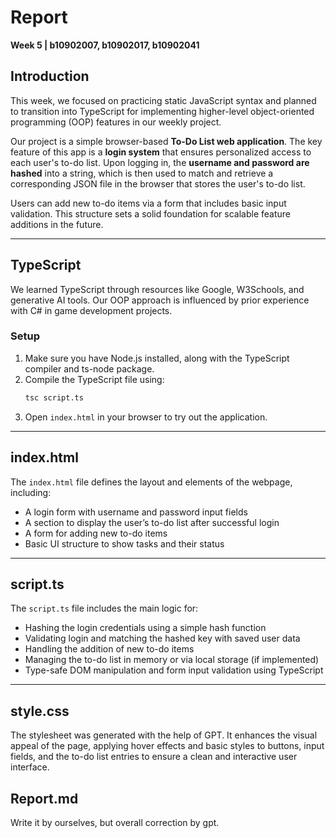 # Report  
**Week 5 | b10902007, b10902017, b10902041**

## Introduction  

This week, we focused on practicing static JavaScript syntax and planned to transition into TypeScript for implementing higher-level object-oriented programming (OOP) features in our weekly project.  

Our project is a simple browser-based **To-Do List web application**. The key feature of this app is a **login system** that ensures personalized access to each user's to-do list. Upon logging in, the **username and password are hashed** into a string, which is then used to match and retrieve a corresponding JSON file in the browser that stores the user's to-do list.  

Users can add new to-do items via a form that includes basic input validation. This structure sets a solid foundation for scalable feature additions in the future.  

---

## TypeScript  

We learned TypeScript through resources like Google, W3Schools, and generative AI tools. Our OOP approach is influenced by prior experience with C# in game development projects.

### Setup  

1. Make sure you have Node.js installed, along with the TypeScript compiler and ts-node package.  
2. Compile the TypeScript file using:  
   ```bash
   tsc script.ts
   ```  
3. Open `index.html` in your browser to try out the application.  

---

## index.html  

The `index.html` file defines the layout and elements of the webpage, including:  

- A login form with username and password input fields  
- A section to display the user’s to-do list after successful login  
- A form for adding new to-do items  
- Basic UI structure to show tasks and their status  

---

## script.ts  

The `script.ts` file includes the main logic for:  

- Hashing the login credentials using a simple hash function  
- Validating login and matching the hashed key with saved user data  
- Handling the addition of new to-do items  
- Managing the to-do list in memory or via local storage (if implemented)  
- Type-safe DOM manipulation and form input validation using TypeScript  

---

## style.css  

The stylesheet was generated with the help of GPT. It enhances the visual appeal of the page, applying hover effects and basic styles to buttons, input fields, and the to-do list entries to ensure a clean and interactive user interface.  

## Report.md

Write it by ourselves, but overall correction by gpt.